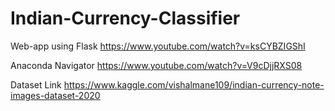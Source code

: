 # Indian-Currency-Classifier
Web-app using Flask
https://www.youtube.com/watch?v=ksCYBZIGShI

Anaconda Navigator
https://www.youtube.com/watch?v=V9cDjjRXS08

Dataset Link
https://www.kaggle.com/vishalmane109/indian-currency-note-images-dataset-2020

